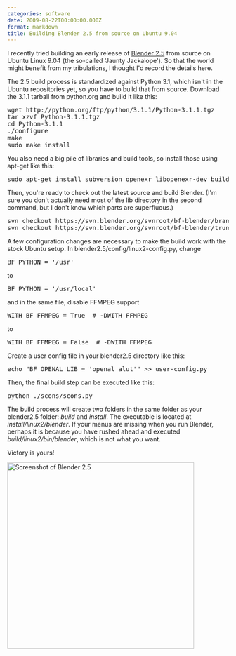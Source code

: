 ```yaml
---
categories: software
date: 2009-08-22T00:00:00.000Z
format: markdown
title: Building Blender 2.5 from source on Ubuntu 9.04
---
```


I recently tried building an early release of <a href="http://www.blender.org/development/current-projects/blender-25-project/">Blender 2.5</a> from source on Ubuntu Linux 9.04 (the so-called 'Jaunty Jackalope'). So that the world might benefit from my tribulations, I thought I'd record the details here.

The 2.5 build process is standardized against Python 3.1, which isn't in the Ubuntu repositories yet, so you have to build that from source. Download the 3.1.1 tarball from python.org and build it like this:

<pre class="brush: bash">
wget http://python.org/ftp/python/3.1.1/Python-3.1.1.tgz
tar xzvf Python-3.1.1.tgz
cd Python-3.1.1
./configure
make
sudo make install
</pre>

You also need a big pile of libraries and build tools, so install those using apt-get like this:

<pre class="brush: bash">
sudo apt-get install subversion openexr libopenexr-dev build-essential libjpeg-dev libpng12-dev libopenal-dev libalut-dev libsdl-dev libfreetype6-dev libtiff4-dev python-dev gettext libxi-dev yasm libsamplerate0-dev
</pre>

Then, you're ready to check out the latest source and build Blender. (I'm sure you don't actually need most of the lib directory in the second command, but I don't know which parts are superfluous.)
<pre class="brush: bash">
svn checkout https://svn.blender.org/svnroot/bf-blender/branches/blender2.5/blender/ /home/brandon/blender2.5
svn checkout https://svn.blender.org/svnroot/bf-blender/trunk/lib/ /home/brandon/blender2.5/lib
</pre>

A few configuration changes are necessary to make the build work with the stock Ubuntu setup. In blender2.5/config/linux2-config.py, change
<pre class="brush: bash">
BF_PYTHON = '/usr'
</pre>
to
<pre class="brush: bash">
BF_PYTHON = '/usr/local'
</pre>

and in the same file, disable FFMPEG support
<pre class="brush: bash">
WITH_BF_FFMPEG = True  # -DWITH_FFMPEG
</pre>
to
<pre class="brush: bash">
WITH_BF_FFMPEG = False  # -DWITH_FFMPEG
</pre>

Create a user config file in your blender2.5 directory like this:
<pre class="brush: bash">
echo "BF_OPENAL_LIB = 'openal alut'" &gt;&gt; user-config.py
</pre>

Then, the final build step can be executed like this:
<pre class="brush: bash">
python ./scons/scons.py
</pre>

The build process will create two folders in the same folder as your blender2.5 folder: *build* and *install*. The executable is located at *install/linux2/blender*. If your menus are missing when you run Blender, perhaps it is because you have rushed ahead and executed *build/linux2/bin/blender*, which is not what you want.

Victory is yours!

<a href="http://pingswept.org/img/blender-2.5.png"><img src="http://pingswept.org/img/blender-2.5.png" alt="Screenshot of Blender 2.5" width="425" /></a>
